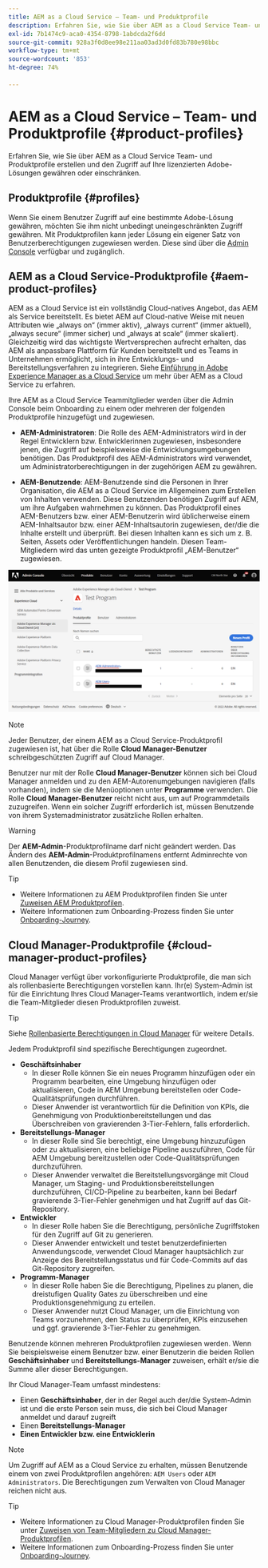 ```yaml
---
title: AEM as a Cloud Service – Team- und Produktprofile
description: Erfahren Sie, wie Sie über AEM as a Cloud Service Team- und Produktprofile erstellen und den Zugriff auf Ihre lizenzierten Adobe-Lösungen gewähren oder einschränken.
exl-id: 7b1474c9-aca0-4354-8798-1abdcda2f6dd
source-git-commit: 928a3f0d8ee98e211aa03ad3d0fd83b780e98bbc
workflow-type: tm+mt
source-wordcount: '853'
ht-degree: 74%

---
```



# AEM as a Cloud Service – Team- und Produktprofile {#product-profiles}

Erfahren Sie, wie Sie über AEM as a Cloud Service Team- und Produktprofile erstellen und den Zugriff auf Ihre lizenzierten Adobe-Lösungen gewähren oder einschränken.

## Produktprofile {#profiles}

Wenn Sie einem Benutzer Zugriff auf eine bestimmte Adobe-Lösung gewähren, möchten Sie ihm nicht unbedingt uneingeschränkten Zugriff gewähren. Mit Produktprofilen kann jeder Lösung ein eigener Satz von Benutzerberechtigungen zugewiesen werden. Diese sind über die [ Admin Console](/help/journey-onboarding/admin-console.md) verfügbar und zugänglich.

## AEM as a Cloud Service-Produktprofile {#aem-product-profiles}

AEM as a Cloud Service ist ein vollständig Cloud-natives Angebot, das AEM als Service bereitstellt. Es bietet AEM auf Cloud-native Weise mit neuen Attributen wie „always on“ (immer aktiv), „always current“ (immer aktuell), „always secure“ (immer sicher) und „always at scale“ (immer skaliert). Gleichzeitig wird das wichtigste Wertversprechen aufrecht erhalten, das AEM als anpassbare Plattform für Kunden bereitstellt und es Teams in Unternehmen ermöglicht, sich in ihre Entwicklungs- und Bereitstellungsverfahren zu integrieren. Siehe [Einführung in Adobe Experience Manager as a Cloud Service](/help/overview/introduction.md) um mehr über AEM as a Cloud Service zu erfahren.

Ihre AEM as a Cloud Service Teammitglieder werden über die Admin Console beim Onboarding zu einem oder mehreren der folgenden Produktprofile hinzugefügt und zugewiesen.

* **AEM-Administratoren**: Die Rolle des AEM-Administrators wird in der Regel Entwicklern bzw. Entwicklerinnen zugewiesen, insbesondere jenen, die Zugriff auf beispielsweise die Entwicklungsumgebungen benötigen. Das Produktprofil des AEM-Administrators wird verwendet, um Administratorberechtigungen in der zugehörigen AEM zu gewähren.

* **AEM-Benutzende**: AEM-Benutzende sind die Personen in Ihrer Organisation, die AEM as a Cloud Service im Allgemeinen zum Erstellen von Inhalten verwenden. Diese Benutzenden benötigen Zugriff auf AEM, um ihre Aufgaben wahrnehmen zu können. Das Produktprofil eines AEM-Benutzers bzw. einer AEM-Benutzerin wird üblicherweise einem AEM-Inhaltsautor bzw. einer AEM-Inhaltsautorin zugewiesen, der/die die Inhalte erstellt und überprüft. Bei diesen Inhalten kann es sich um z. B. Seiten, Assets oder Veröffentlichungen handeln. Diesen Team-Mitgliedern wird das unten gezeigte Produktprofil „AEM-Benutzer“ zugewiesen.

![Produktprofile](/help/onboarding/assets/admin-console-profiles.png)

>[!NOTE]
>
>Jeder Benutzer, der einem AEM as a Cloud Service-Produktprofil zugewiesen ist, hat über die Rolle **Cloud Manager-Benutzer** schreibgeschützten Zugriff auf Cloud Manager.
>
>Benutzer nur mit der Rolle **Cloud Manager-Benutzer** können sich bei Cloud Manager anmelden und zu den AEM-Autorenumgebungen navigieren (falls vorhanden), indem sie die Menüoptionen unter **Programme** verwenden. Die Rolle **Cloud Manager-Benutzer** reicht nicht aus, um auf Programmdetails zuzugreifen. Wenn ein solcher Zugriff erforderlich ist, müssen Benutzende von ihrem Systemadministrator zusätzliche Rollen erhalten.

>[!WARNING]
>
>Der **AEM-Admin**-Produktprofilname darf nicht geändert werden. Das Ändern des **AEM-Admin**-Produktprofilnamens entfernt Adminrechte von allen Benutzenden, die diesem Profil zugewiesen sind.

>[!TIP]
>
>* Weitere Informationen zu AEM Produktprofilen finden Sie unter [Zuweisen AEM Produktprofilen](/help/journey-onboarding/assign-profiles-aem.md).
>* Weitere Informationen zum Onboarding-Prozess finden Sie unter [Onboarding-Journey](/help/journey-onboarding/overview.md).

## Cloud Manager-Produktprofile {#cloud-manager-product-profiles}

Cloud Manager verfügt über vorkonfigurierte Produktprofile, die man sich als rollenbasierte Berechtigungen vorstellen kann. Ihr(e) System-Admin ist für die Einrichtung Ihres Cloud Manager-Teams verantwortlich, indem er/sie die Team-Mitglieder diesen Produktprofilen zuweist.

>[!TIP]
>
>Siehe [Rollenbasierte Berechtigungen in Cloud Manager](/help/onboarding/cloud-manager-introduction.md#role-based-permissions) für weitere Details.

Jedem Produktprofil sind spezifische Berechtigungen zugeordnet.

* **Geschäftsinhaber**
   * In dieser Rolle können Sie ein neues Programm hinzufügen oder ein Programm bearbeiten, eine Umgebung hinzufügen oder aktualisieren, Code in AEM Umgebung bereitstellen oder Code-Qualitätsprüfungen durchführen.
   * Dieser Anwender ist verantwortlich für die Definition von KPIs, die Genehmigung von Produktionbereitstellungen und das Überschreiben von gravierenden 3-Tier-Fehlern, falls erforderlich.
* **Bereitstellungs-Manager**
   * In dieser Rolle sind Sie berechtigt, eine Umgebung hinzuzufügen oder zu aktualisieren, eine beliebige Pipeline auszuführen, Code für AEM Umgebung bereitzustellen oder Code-Qualitätsprüfungen durchzuführen.
   * Dieser Anwender verwaltet die Bereitstellungsvorgänge mit Cloud Manager, um Staging- und Produktionsbereitstellungen durchzuführen, CI/CD-Pipeline zu bearbeiten, kann bei Bedarf gravierende 3-Tier-Fehler genehmigen und hat Zugriff auf das Git-Repository.
* **Entwickler**
   * In dieser Rolle haben Sie die Berechtigung, persönliche Zugriffstoken für den Zugriff auf Git zu generieren.
   * Dieser Anwender entwickelt und testet benutzerdefinierten Anwendungscode, verwendet Cloud Manager hauptsächlich zur Anzeige des Bereitstellungsstatus und für Code-Commits auf das Git-Repository zugreifen.
* **Programm-Manager**
   * In dieser Rolle haben Sie die Berechtigung, Pipelines zu planen, die dreistufigen Quality Gates zu überschreiben und eine Produktionsgenehmigung zu erteilen.
   * Dieser Anwender nutzt Cloud Manager, um die Einrichtung von Teams vorzunehmen, den Status zu überprüfen, KPIs einzusehen und ggf. gravierende 3-Tier-Fehler zu genehmigen.

Benutzende können mehreren Produktprofilen zugewiesen werden. Wenn Sie beispielsweise einem Benutzer bzw. einer Benutzerin die beiden Rollen **Geschäftsinhaber** und **Bereitstellungs-Manager** zuweisen, erhält er/sie die Summe aller dieser Berechtigungen.

Ihr Cloud Manager-Team umfasst mindestens:

* Einen **Geschäftsinhaber**, der in der Regel auch der/die System-Admin ist und die erste Person sein muss, die sich bei Cloud Manager anmeldet und darauf zugreift
* Einen **Bereitstellungs-Manager**
* **Einen Entwickler bzw. eine Entwicklerin**

>[!NOTE]
>
>Um Zugriff auf AEM as a Cloud Service zu erhalten, müssen Benutzende einem von zwei Produktprofilen angehören: `AEM Users` oder `AEM Administrators`. Die Berechtigungen zum Verwalten von Cloud Manager reichen nicht aus.

>[!TIP]
>
>* Weitere Informationen zu Cloud Manager-Produktprofilen finden Sie unter [Zuweisen von Team-Mitgliedern zu Cloud Manager-Produktprofilen](/help/journey-onboarding/assign-profiles-cloud-manager.md).
>* Weitere Informationen zum Onboarding-Prozess finden Sie unter [Onboarding-Journey](/help/journey-onboarding/overview.md).
